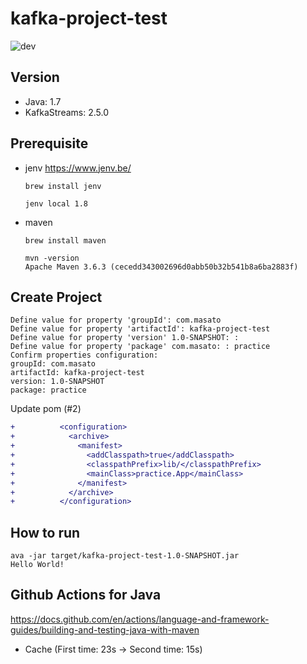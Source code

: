 # kafka-project-test

![dev](https://github.com/nakamasato/kafka-project-test/workflows/dev/badge.svg)

## Version

- Java: 1.7
- KafkaStreams: 2.5.0

## Prerequisite

- jenv https://www.jenv.be/

    ```
    brew install jenv
    ```

    ```
    jenv local 1.8
    ```

- maven

    ```
    brew install maven
    ```

    ```
    mvn -version
    Apache Maven 3.6.3 (cecedd343002696d0abb50b32b541b8a6ba2883f)
    ```

## Create Project

```
Define value for property 'groupId': com.masato
Define value for property 'artifactId': kafka-project-test
Define value for property 'version' 1.0-SNAPSHOT: :
Define value for property 'package' com.masato: : practice
Confirm properties configuration:
groupId: com.masato
artifactId: kafka-project-test
version: 1.0-SNAPSHOT
package: practice
```

Update pom (#2)

```diff
+          <configuration>
+            <archive>
+              <manifest>
+                <addClasspath>true</addClasspath>
+                <classpathPrefix>lib/</classpathPrefix>
+                <mainClass>practice.App</mainClass>
+              </manifest>
+            </archive>
+          </configuration>
```

## How to run

```
ava -jar target/kafka-project-test-1.0-SNAPSHOT.jar
Hello World!
```

## Github Actions for Java

https://docs.github.com/en/actions/language-and-framework-guides/building-and-testing-java-with-maven

- Cache (First time: 23s -> Second time: 15s)
